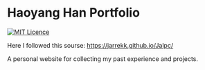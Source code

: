 # Haoyang Han Portfolio
[![MIT Licence](https://badges.frapsoft.com/os/mit/mit.svg?v=103)](https://opensource.org/licenses/mit-license.php)


Here I followed this sourse:
<https://jarrekk.github.io/Jalpc/>


A personal website for collecting my past experience and projects. 